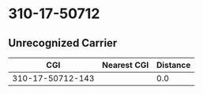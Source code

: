 # 310-17-50712
## Unrecognized Carrier


| CGI | Nearest CGI | Distance |
|-----|-------------|----------|
| 310-17-50712-143 |  | 0.0 |
